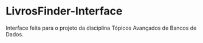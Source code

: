 # LivrosFinder-Interface
Interface feita para o projeto da disciplina Tópicos Avançados de Bancos de Dados.